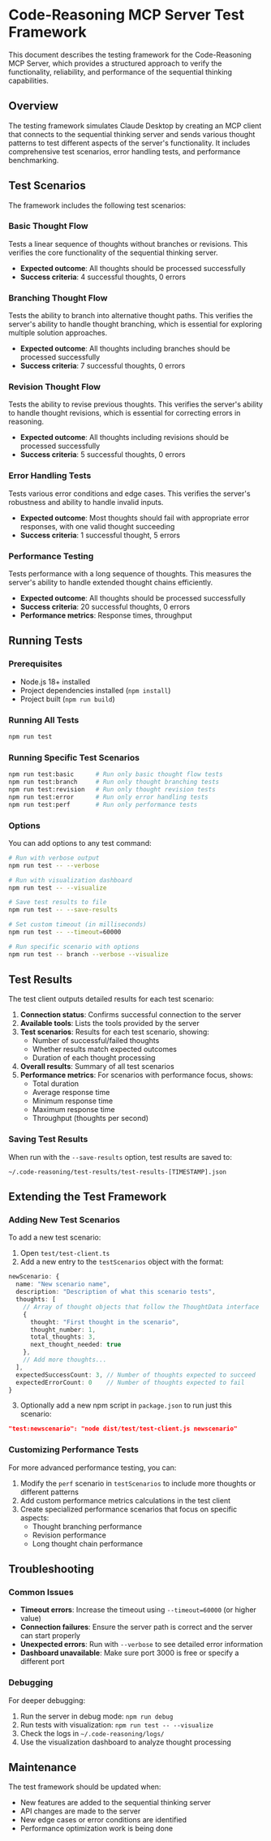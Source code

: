 # Code-Reasoning MCP Server Test Framework

This document describes the testing framework for the Code-Reasoning MCP Server, which provides a structured approach to verify the functionality, reliability, and performance of the sequential thinking capabilities.

## Overview

The testing framework simulates Claude Desktop by creating an MCP client that connects to the sequential thinking server and sends various thought patterns to test different aspects of the server's functionality. It includes comprehensive test scenarios, error handling tests, and performance benchmarking.

## Test Scenarios

The framework includes the following test scenarios:

### Basic Thought Flow

Tests a linear sequence of thoughts without branches or revisions. This verifies the core functionality of the sequential thinking server.

- **Expected outcome**: All thoughts should be processed successfully
- **Success criteria**: 4 successful thoughts, 0 errors

### Branching Thought Flow

Tests the ability to branch into alternative thought paths. This verifies the server's ability to handle thought branching, which is essential for exploring multiple solution approaches.

- **Expected outcome**: All thoughts including branches should be processed successfully
- **Success criteria**: 7 successful thoughts, 0 errors

### Revision Thought Flow

Tests the ability to revise previous thoughts. This verifies the server's ability to handle thought revisions, which is essential for correcting errors in reasoning.

- **Expected outcome**: All thoughts including revisions should be processed successfully
- **Success criteria**: 5 successful thoughts, 0 errors

### Error Handling Tests

Tests various error conditions and edge cases. This verifies the server's robustness and ability to handle invalid inputs.

- **Expected outcome**: Most thoughts should fail with appropriate error responses, with one valid thought succeeding
- **Success criteria**: 1 successful thought, 5 errors

### Performance Testing

Tests performance with a long sequence of thoughts. This measures the server's ability to handle extended thought chains efficiently.

- **Expected outcome**: All thoughts should be processed successfully
- **Success criteria**: 20 successful thoughts, 0 errors
- **Performance metrics**: Response times, throughput

## Running Tests

### Prerequisites

- Node.js 18+ installed
- Project dependencies installed (`npm install`)
- Project built (`npm run build`)

### Running All Tests

```bash
npm run test
```

### Running Specific Test Scenarios

```bash
npm run test:basic      # Run only basic thought flow tests
npm run test:branch     # Run only thought branching tests
npm run test:revision   # Run only thought revision tests
npm run test:error      # Run only error handling tests
npm run test:perf       # Run only performance tests
```

### Options

You can add options to any test command:

```bash
# Run with verbose output
npm run test -- --verbose

# Run with visualization dashboard
npm run test -- --visualize

# Save test results to file
npm run test -- --save-results

# Set custom timeout (in milliseconds)
npm run test -- --timeout=60000

# Run specific scenario with options
npm run test -- branch --verbose --visualize
```

## Test Results

The test client outputs detailed results for each test scenario:

1. **Connection status**: Confirms successful connection to the server
2. **Available tools**: Lists the tools provided by the server
3. **Test scenarios**: Results for each test scenario, showing:
   - Number of successful/failed thoughts
   - Whether results match expected outcomes
   - Duration of each thought processing
4. **Overall results**: Summary of all test scenarios
5. **Performance metrics**: For scenarios with performance focus, shows:
   - Total duration
   - Average response time
   - Minimum response time
   - Maximum response time
   - Throughput (thoughts per second)

### Saving Test Results

When run with the `--save-results` option, test results are saved to:
```
~/.code-reasoning/test-results/test-results-[TIMESTAMP].json
```

## Extending the Test Framework

### Adding New Test Scenarios

To add a new test scenario:

1. Open `test/test-client.ts`
2. Add a new entry to the `testScenarios` object with the format:

```typescript
newScenario: {
  name: "New scenario name",
  description: "Description of what this scenario tests",
  thoughts: [
    // Array of thought objects that follow the ThoughtData interface
    {
      thought: "First thought in the scenario",
      thought_number: 1,
      total_thoughts: 3,
      next_thought_needed: true
    },
    // Add more thoughts...
  ],
  expectedSuccessCount: 3, // Number of thoughts expected to succeed
  expectedErrorCount: 0    // Number of thoughts expected to fail
}
```

3. Optionally add a new npm script in `package.json` to run just this scenario:

```json
"test:newscenario": "node dist/test/test-client.js newscenario"
```

### Customizing Performance Tests

For more advanced performance testing, you can:

1. Modify the `perf` scenario in `testScenarios` to include more thoughts or different patterns
2. Add custom performance metrics calculations in the test client
3. Create specialized performance scenarios that focus on specific aspects:
   - Thought branching performance
   - Revision performance
   - Long thought chain performance

## Troubleshooting

### Common Issues

- **Timeout errors**: Increase the timeout using `--timeout=60000` (or higher value)
- **Connection failures**: Ensure the server path is correct and the server can start properly
- **Unexpected errors**: Run with `--verbose` to see detailed error information
- **Dashboard unavailable**: Make sure port 3000 is free or specify a different port

### Debugging

For deeper debugging:

1. Run the server in debug mode: `npm run debug`
2. Run tests with visualization: `npm run test -- --visualize`
3. Check the logs in `~/.code-reasoning/logs/`
4. Use the visualization dashboard to analyze thought processing

## Maintenance

The test framework should be updated when:

- New features are added to the sequential thinking server
- API changes are made to the server
- New edge cases or error conditions are identified
- Performance optimization work is being done

